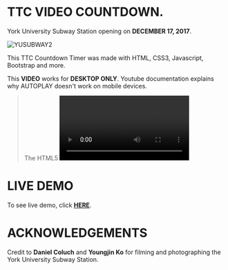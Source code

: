# TTC VIDEO COUNTDOWN. 

York University Subway Station opening on **DECEMBER 17, 2017**.

![YUSUBWAY2](https://github.com/dvampofo/countdown/blob/master/assets/images/entrancephoto.png?raw=true)


This TTC Countdown Timer was made with HTML, CSS3, Javascript, Bootstrap and more. 

This **VIDEO** works for **DESKTOP ONLY**. Youtube documentation explains why AUTOPLAY doesn't work on mobile devices.

> The HTML5 <video> element, in certain mobile browsers (such as Chrome and Safari), only allows playback to take place if it's initiated by a user interaction (such as tapping on the player). Here's an excerpt from Apple's documentation:
> ```"Warning: To prevent unsolicited downloads over cellular networks at the user’s expense, embedded media cannot be played automatically in Safari on iOS — the user always initiates playback."```
> Due to this restriction, functions and parameters such as autoplay, playVideo(), loadVideoById() won't work in all mobile environments.

# LIVE DEMO

To see live demo, click [**HERE**]( https://dvampofo.github.io/countdown/).


# ACKNOWLEDGEMENTS

Credit to **Daniel Coluch** and **Youngjin Ko** for filming and photographing the York University Subway Station.
